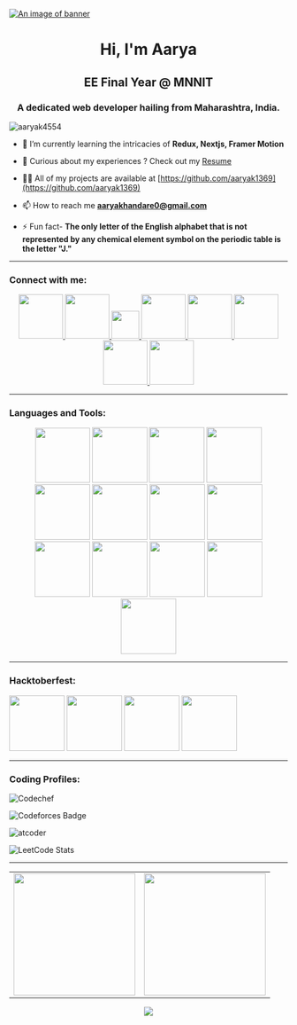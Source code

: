 [![An image of banner](https://user-images.githubusercontent.com/74038190/225813708-98b745f2-7d22-48cf-9150-083f1b00d6c9.gif)](https://user-images.githubusercontent.com/74038190/225813708-98b745f2-7d22-48cf-9150-083f1b00d6c9.gif)

<h1 align="center">Hi, I'm Aarya</h1>
<h2 align="center">EE Final Year @ MNNIT</h2>
<h3 align="center">A dedicated web developer hailing from Maharashtra, India.</h3>

<p align="left"> <img src="https://komarev.com/ghpvc/?username=aaryak4554&label=Profile%20views&color=0e75b6&style=flat" alt="aaryak4554" /> </p>

- 🌱 I’m currently learning the intricacies of **Redux, Nextjs, Framer Motion**
  
- 📄 Curious about my experiences ? Check out my [Resume](https://drive.google.com/file/d/1rKS4Rl0UBkxL8JZbXOdiBWvNZVaPWM1Q/view?usp=sharing)
  
- 👨‍💻 All of my projects are available at [https://github.com/aaryak1369](https://github.com/aaryak1369)
  
- 📫 How to reach me **aaryakhandare0@gmail.com**

- ⚡ Fun fact- **The only letter of the English alphabet that is not represented by any chemical element symbol on the periodic table is the letter "J."**
  
<hr>

<h3 align="left">Connect with me:</h3>
<div align="center">
<!-- linkedin -->
    <a href="https://www.linkedin.com/in/aarya-khandare-50462927a/" alt="linkedin">
        <img height="80" src="https://user-images.githubusercontent.com/74038190/235294012-0a55e343-37ad-4b0f-924f-c8431d9d2483.gif"/>
    </a>
<!-- leetcode -->
    <a href="https://leetcode.com/aaryak1369/" alt="leetcode">
        <img height="80" src="https://upload.wikimedia.org/wikipedia/commons/1/19/LeetCode_logo_black.png" />
    </a>
<!--   gfg -->
    <a href="https://auth.geeksforgeeks.org/user/joinaarya30/?utm_source=geeksforgeeks&utm_medium=my_profile&utm_campaign=auth_user" alt="gfg">
        <img height="50" width="50" src="https://upload.wikimedia.org/wikipedia/commons/4/43/GeeksforGeeks.svg"/>
    </a>
<!--   codechef -->
    <a href="https://www.codechef.com/users/bluegrace0206" alt="codechef">
        <img height="80" src="https://img.icons8.com/?size=512&id=vAtJFm3hwtQw&format=png"/>
    </a>
<!--   codeforces -->
    <a href="https://codeforces.com/profile/bluegrace0206" alt="codeforces">
        <img height="80" src="https://img.icons8.com/?size=512&id=jldAN67IAsrW&format=png"/>
    </a>
<!--   instagram -->
    <a href="https://www.instagram.com/aaryak0206/" alt="instagram">
        <img height="80" src="https://user-images.githubusercontent.com/74038190/235294013-a33e5c43-a01c-43f6-b44d-a406d8b4ab75.gif"/>
    </a>
<!--   faccebook -->
    <a href="https://www.facebook.com/profile.php?id=100015673624271" alt="facebook">
        <img height="80" src="https://user-images.githubusercontent.com/74038190/235294010-ec412ef5-e3da-4efa-b1d4-0ab4d4638755.gif"/>
    </a>
<!--   gmail -->
    <a href="joinaarya30@gmail.com" alt="mail">
        <img height="80" src="https://img.icons8.com/?size=512&id=xLIkjgcmFOsC&format=png"/>
    </a>
</div>

<hr>

<h3 align="left">Languages and Tools:</h3>
<div align="center" padding="20px">
<!-- c++ -->
<img src="https://skillicons.dev/icons?i=cpp" width="99">
<!-- html -->
<img src="https://github.com/Anmol-Baranwal/Cool-GIFs-For-GitHub/assets/74038190/29fd6286-4e7b-4d6c-818f-c4765d5e39a9" width="100">
<!-- css -->
<img src="https://github.com/Anmol-Baranwal/Cool-GIFs-For-GitHub/assets/74038190/67f477ed-6624-42da-99f0-1a7b1a16eecb" width="100">
<!-- js -->
<img src="https://user-images.githubusercontent.com/74038190/212257454-16e3712e-945a-4ca2-b238-408ad0bf87e6.gif" width="100"> 
<!-- github -->
<img src="https://user-images.githubusercontent.com/74038190/212257468-1e9a91f1-b626-4baa-b15d-5c385dfa7ed2.gif" width="100">
<!-- vscode -->
<img src="https://user-images.githubusercontent.com/74038190/212257465-7ce8d493-cac5-494e-982a-5a9deb852c4b.gif" width="100">
<!-- nodejs -->
<img src="https://user-images.githubusercontent.com/74038190/212257460-738ff738-247f-4445-a718-cdd0ca76e2db.gif" width="100">
<!-- express -->
<img src="https://github.com/Anmol-Baranwal/Cool-GIFs-For-GitHub/assets/74038190/1a797f46-efe4-41e6-9e75-5303e1bbcbfa" width="100">
<!-- reactjs -->
<img src="https://user-images.githubusercontent.com/74038190/212257467-871d32b7-e401-42e8-a166-fcfd7baa4c6b.gif" width="100">
<!-- bootstrap -->
<img src="https://user-images.githubusercontent.com/74038190/212280805-9bcb336b-8c55-46a8-abf8-ff286ab55472.gif" width="100">
<!-- git -->
<img src="https://user-images.githubusercontent.com/74038190/212281775-b468df30-4edc-4bf8-a4ee-f52e1aaddc86.gif" width="100">
<!-- firebase -->
<img src="https://github.com/Anmol-Baranwal/Cool-GIFs-For-GitHub/assets/74038190/3c16d4f2-b757-4c70-8f42-43d5dddd2c36" width="100">
 <!-- mongodb -->
<img src="https://github.com/Anmol-Baranwal/Cool-GIFs-For-GitHub/assets/74038190/398b19b1-9aae-4c1f-8bc0-d172a2c08d68" width="100">
  
</div>

<hr>

<h3 align="left">Hacktoberfest:</h3>
<img src="https://github.com/user-attachments/assets/f6b089cc-0860-407f-b99d-8271ad42aec0" width="100">
<img src="https://github.com/user-attachments/assets/6da03b20-50cb-4eb5-a5d8-47e8fa3c4203" width="100">
<img src="https://github.com/user-attachments/assets/fce215bd-bccd-4bf1-b799-cdd1b8732da0" width="100">
<img src="https://github.com/user-attachments/assets/a74b85d1-bdd2-4c4f-b149-f72bfbd84a4a" width="100">


<hr>

<h3 align="left">Coding Profiles:</h3>

<!-- codechef -->
![Codechef](https://cp-logo.vercel.app/codechef/aaryak0000) 

 <!-- codeforces -->
![Codeforces Badge](https://codeforces-readme-stats.vercel.app/api/badge?username=bluegrace0206)

<!-- atcoder -->
![atcoder](https://atrating.baoshuo.dev/rating?username=aaryak1369) 

 <!-- leetcode -->
![LeetCode Stats](https://leetcard.jacoblin.cool/aaryak1369?theme=light&font=ABeeZee&ext=contest&width=800)

<hr>
<!-- github stata -->
<table>
    <td align="center">
        <a href="https://github.com/aaryak1369"><img align="center" height="220px"  src="https://github-readme-stats.vercel.app/api?username=aaryak1369&show_icons=true&locale=en&theme=light" /></a>
    </td>
    <td align="center">
        <a href="https://github.com/aaryak1369"><img align="center" height="220px" src="https://github-readme-stats.vercel.app/api/top-langs?username=aaryak1369&show_icons=true&locale=en&layout=compact&theme=light" /></a>
    </td>
</table>

<!-- Streak Graph -->
<!-- <div align="center">
  <img src="https://streak-stats.demolab.com?user=aaryak1369&locale=en&mode=daily&theme=light&hide_border=false&border_radius=5&order=3" height="220" alt="streak graph"  />
</div> -->

<div align="center"> <img src="https://capsule-render.vercel.app/api?type=waving&color=gradient&height=60&width=900&section=footer"/> </div>
